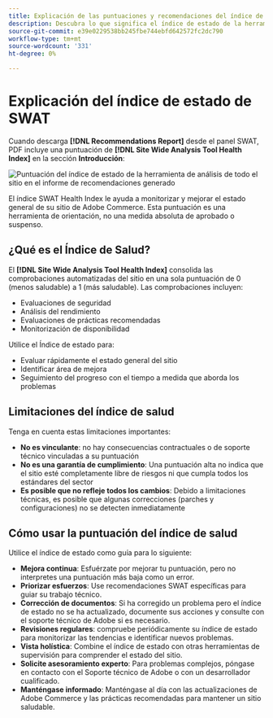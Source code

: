 ```yaml
---
title: Explicación de las puntuaciones y recomendaciones del índice de salud SWAT
description: Descubra lo que significa el índice de estado de la herramienta de análisis para todo el sitio para su sitio de Adobe Commerce. Descubra cómo interpretar las puntuaciones y utilizar las recomendaciones de forma eficaz.
source-git-commit: e39e0229538bb245fbe744ebfd642572fc2dc790
workflow-type: tm+mt
source-wordcount: '331'
ht-degree: 0%

---
```


# Explicación del índice de estado de SWAT

Cuando descarga **[!DNL Recommendations Report]** desde el panel SWAT, PDF incluye una puntuación de **[!DNL Site Wide Analysis Tool Health Index]** en la sección **Introducción**:

![Puntuación del índice de estado de la herramienta de análisis de todo el sitio en el informe de recomendaciones generado](https://git.corp.adobe.com/AdobeDocs/commerce-operations.en/assets/38345/cf56a076-e5a8-488d-927d-a3989966a089)

El índice SWAT Health Index le ayuda a monitorizar y mejorar el estado general de su sitio de Adobe Commerce. Esta puntuación es una herramienta de orientación, no una medida absoluta de aprobado o suspenso.

## ¿Qué es el Índice de Salud?

El **[!DNL Site Wide Analysis Tool Health Index]** consolida las comprobaciones automatizadas del sitio en una sola puntuación de 0 (menos saludable) a 1 (más saludable). Las comprobaciones incluyen:

- Evaluaciones de seguridad
- Análisis del rendimiento
- Evaluaciones de prácticas recomendadas
- Monitorización de disponibilidad

Utilice el Índice de estado para:

- Evaluar rápidamente el estado general del sitio
- Identificar área de mejora
- Seguimiento del progreso con el tiempo a medida que aborda los problemas

## Limitaciones del índice de salud

Tenga en cuenta estas limitaciones importantes:

- **No es vinculante**: no hay consecuencias contractuales o de soporte técnico vinculadas a su puntuación
- **No es una garantía de cumplimiento**: Una puntuación alta no indica que el sitio esté completamente libre de riesgos ni que cumpla todos los estándares del sector
- **Es posible que no refleje todos los cambios**: Debido a limitaciones técnicas, es posible que algunas correcciones (parches y configuraciones) no se detecten inmediatamente

## Cómo usar la puntuación del índice de salud

Utilice el índice de estado como guía para lo siguiente:

- **Mejora continua**: Esfuérzate por mejorar tu puntuación, pero no interpretes una puntuación más baja como un error.
- **Priorizar esfuerzos**: Use recomendaciones SWAT específicas para guiar su trabajo técnico.
- **Corrección de documentos**: Si ha corregido un problema pero el índice de estado no se ha actualizado, documente sus acciones y consulte con el soporte técnico de Adobe si es necesario.
- **Revisiones regulares**: compruebe periódicamente su índice de estado para monitorizar las tendencias e identificar nuevos problemas.
- **Vista holística**: Combine el índice de estado con otras herramientas de supervisión para comprender el estado del sitio.
- **Solicite asesoramiento experto**: Para problemas complejos, póngase en contacto con el Soporte técnico de Adobe o con un desarrollador cualificado.
- **Manténgase informado**: Manténgase al día con las actualizaciones de Adobe Commerce y las prácticas recomendadas para mantener un sitio saludable.

